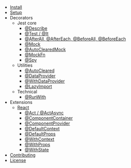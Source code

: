 * [Install](install.md)
* [Setup](setup.md)
* Decorators
  * Jest core
    * [@Describe](core/Describe.md)
    * [@Test / @It](core/Test.md)
    * [@AfterAll, @AfterEach, @BeforeAll, @BeforeEach](core/Hooks.md)
    * [@Mock](core/Mock.md)
    * [@AutoClearedMock](core/Mock.md)
    * [@MockFn](core/MockFn.md)
    * [@Spy](core/Spy.md)
  * Utilities
    * [@AutoCleared](core/AutoCleared.md)
    * [@DataProvider](core/DataProvider.md)
    * [@WithDataProvider](core/WithDataProvider.md)
    * [@LazyImport](core/LazyImport.md)
  * Technical
    * [@RunWith](core/RunWith.md)
* Extensions
  * [React](react/index.md)
    * [@Act / @ActAsync](react/Act.md) 
    * [@ComponentContainer](react/ComponentContainer.md) 
    * [@ComponentProvider](react/ComponentProvider.md) 
    * [@DefaultContext](react/DefaultContext.md) 
    * [@DefaultProps](react/DefaultProps.md) 
    * [@WithContext](react/WithContext.md) 
    * [@WithProps](react/WithProps.md) 
    * [@WithState](react/WithState.md)
* [Contributing](contributing.md)
* [License](license.md)
    